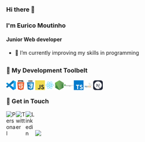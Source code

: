 ### Hi there 👋

### I'm Eurico Moutinho
#### Junior Web developer
- 🌱 I’m currently improving my skills in programming

<h2></h2>

### 🔨 My Development Toolbelt
[<img align="left" alt="Visual Studio Code" width="26px" src="https://raw.githubusercontent.com/github/explore/80688e429a7d4ef2fca1e82350fe8e3517d3494d/topics/visual-studio-code/visual-studio-code.png" />](https://code.visualstudio.com/)
[<img align="left" alt="HTML5" width="26px" src="https://raw.githubusercontent.com/github/explore/80688e429a7d4ef2fca1e82350fe8e3517d3494d/topics/html/html.png" />](https://developer.mozilla.org/en-US/docs/Web/HTML)
[<img align="left" alt="CSS3" width="26px" src="https://raw.githubusercontent.com/github/explore/80688e429a7d4ef2fca1e82350fe8e3517d3494d/topics/css/css.png" />](https://developer.mozilla.org/en-US/docs/Web/CSS)
[<img align="left" alt="JavaScript" width="26px" src="https://raw.githubusercontent.com/github/explore/80688e429a7d4ef2fca1e82350fe8e3517d3494d/topics/javascript/javascript.png" />](https://developer.mozilla.org/en-US/docs/Web/JavaScript)
[<img align="left" alt="React" width="26px" src="https://raw.githubusercontent.com/github/explore/80688e429a7d4ef2fca1e82350fe8e3517d3494d/topics/react/react.png" />](https://reactjs.org/)
[<img align="left" alt="Node.js" width="26px" src="https://raw.githubusercontent.com/github/explore/80688e429a7d4ef2fca1e82350fe8e3517d3494d/topics/nodejs/nodejs.png" />](https://nodejs.org/)
[<img align="left" alt="MongoDB" width="26px" src="https://raw.githubusercontent.com/github/explore/80688e429a7d4ef2fca1e82350fe8e3517d3494d/topics/mongodb/mongodb.png" />](https://www.mongodb.com/)
[<img align="left" alt="Typescript" width="26px" src="https://raw.githubusercontent.com/github/explore/6c6508f34230f0ac0d49e847a326429eefbfc030/topics/typescript/typescript.png" />](https://www.typescriptlang.org)
[<img align="left" alt="MySQL" width="26px" src="https://raw.githubusercontent.com/github/explore/80688e429a7d4ef2fca1e82350fe8e3517d3494d/topics/mysql/mysql.png" />](https://www.mysql.com)
[<img align="left" alt="nextjs" width="26px" src="https://raw.githubusercontent.com/tandpfun/skill-icons/65dea6c4eaca7da319e552c09f4cf5a9a8dab2c8/icons/NextJS-Dark.svg" />](https://nextjs.org/)
<br/>
<h2></h2>

### 💬 Get in Touch
[<img align="left" alt="Personal" width="26px" src="https://cdns.iconmonstr.com/wp-content/releases/preview/2012/240/iconmonstr-github-2.png" />](https://eurico-moutinho.github.io)
[<img align="left" alt="Twitter" width="26px" src="https://raw.githubusercontent.com/johan/svg-cleanups/5bac1ce84167c62770c481146e3511d22a2931c5/logos/twitter.svg" />](https://twitter.com/YuriYung)
[<img align="left" alt="Linkedin" width="26px" src="https://cdn-icons-png.flaticon.com/512/3536/3536505.png" />](https://www.linkedin.com/in/eurico-yung-moutinho/)
<br/><br/><br/>
![](https://komarev.com/ghpvc/?username=eurico-moutinho&color=blue&style=plastic)
<!--
**eurico-moutinho/eurico-moutinho** is a ✨ _special_ ✨ repository because its `README.md` (this file) appears on your GitHub profile.

Here are some ideas to get you started:

- 🔭 I’m currently working on ...
- 🌱 I’m currently learning ...
- 👯 I’m looking to collaborate on ...
- 🤔 I’m looking for help with ...
- 💬 Ask me about ...
- 📫 How to reach me: ...
- 😄 Pronouns: ...
- ⚡ Fun fact: ...
-->
